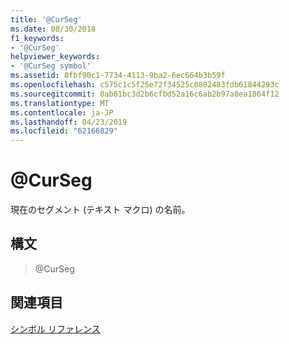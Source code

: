 ```yaml
---
title: '@CurSeg'
ms.date: 08/30/2018
f1_keywords:
- '@CurSeg'
helpviewer_keywords:
- '@CurSeg symbol'
ms.assetid: 8fbf90c1-7734-4113-9ba2-6ec664b3b59f
ms.openlocfilehash: c575c1c5f25e72f34525c0802483fdb61844293c
ms.sourcegitcommit: 0ab61bc3d2b6cfbd52a16c6ab2b97a8ea1864f12
ms.translationtype: MT
ms.contentlocale: ja-JP
ms.lasthandoff: 04/23/2019
ms.locfileid: "62166829"
---
```

# <a name="curseg"></a>@CurSeg

現在のセグメント (テキスト マクロ) の名前。

## <a name="syntax"></a>構文

> @CurSeg

## <a name="see-also"></a>関連項目

[シンボル リファレンス](../../assembler/masm/symbols-reference.md)<br/>